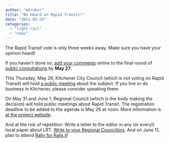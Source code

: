 ```yaml
---
author: "mdruker"
title: "Be Heard on Rapid Transit!"
date: "2011-05-24"
categories: 
  - "light-rail"
  - "news"
---
```


The Rapid Transit vote is only three weeks away. Make sure you have your opinion heard!

If you haven't done so, [add your comments](https://rapidtransit.region.waterloo.on.ca/comment.html) online to the final round of [public consultations](https://rapidtransit.region.waterloo.on.ca/public-meeting-materials.html) by **May 27**.

This Thursday, May 26, Kitchener City Council (which is not voting on Rapid Transit) will hold [a public meeting](https://www.kitchener.ca/en/insidecityhall/Rapid_Transit_Meeting.asp) about the subject. If you live or do business in Kitchener, please consider speaking there.

On May 31 and June 1, Regional Council (which is the body making the decision) will hold public meetings about Rapid Transit. The registration deadline to be added to the agenda is May 26 at noon. More information is [at the project website](https://rapidtransit.region.waterloo.on.ca/news/join-the-conversation.html).

And at the risk of repetition: Write a letter to the editor in any (or every!) local paper about LRT. [Write to your Regional Councillors](https://tritag.ca/m/lrt/). And on June 11, plan to attend [Rally for Rails II](https://lrtrally.ca/)!
